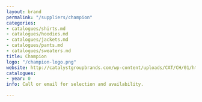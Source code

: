 ```yaml
---
layout: brand
permalink: "/suppliers/champion"
categories:
- catalogues/shirts.md
- catalogues/hoodies.md
- catalogues/jackets.md
- catalogues/pants.md
- catalogues/sweaters.md
title: Champion
logo: "/champion-logo.png"
website: http://catalystgroupbrands.com/wp-content/uploads/CAT/CH/01/html5/index.html?&locale=ENG
catalogues:
- year: 0
info: Call or email for selection and availability.

---
```

